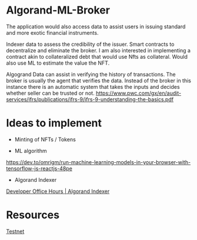 # Algorand-ML-Broker

The application would also access data to assist users in issuing standard and more exotic financial instruments.

Indexer data to assess the credibility of the issuer. Smart contracts to decentralize and eliminate the broker. I am also interested in implementing a contract akin to collateralized debt that would use Nfts as collateral. Would also use ML to estimate the value the NFT.

Algogrand Data can assist in verifying the history of transactions.
The broker is usually the agent that verifies the data.
Instead of the broker in this instance there is an automatic system that takes the inputs and decides whether seller can be trusted or not.
https://www.pwc.com/gx/en/audit-services/ifrs/publications/ifrs-9/ifrs-9-understanding-the-basics.pdf

# Ideas to implement

* Minting of NFTs / Tokens

* ML algorithm

https://dev.to/omrigm/run-machine-learning-models-in-your-browser-with-tensorflow-js-reactjs-48pe

* Algorand Indexer

[Developer Office Hours | Algorand Indexer](https://www.youtube.com/watch?v=m8gooZ_VDeY)

# Resources

[Testnet](https://developer.algorand.org/docs/get-details/algorand-networks/testnet/)
